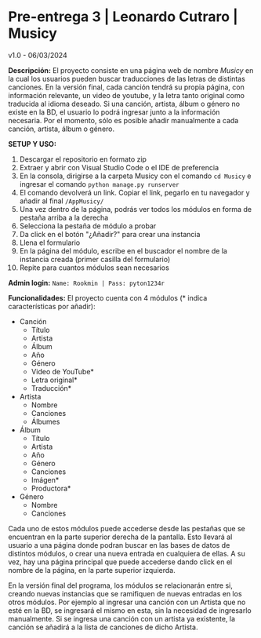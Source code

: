 # Pre-entrega 3 | Leonardo Cutraro | Musicy
v1.0 - 06/03/2024

**Descripción:**
El proyecto consiste en una página web de nombre *Musicy* en la cual los usuarios pueden buscar traducciones de las letras de distintas canciones. En la versión final, cada canción tendrá su propia página, con información relevante, un video de youtube, y la letra tanto original como traducida al idioma deseado. Si una canción, artista, álbum o género no existe en la BD, el usuario lo podrá ingresar junto a la información necesaria. Por el momento, sólo es posible añadir manualmente a cada canción, artista, álbum o género.

**SETUP Y USO:**
1. Descargar el repositorio en formato zip
2. Extraer y abrir con Visual Studio Code o el IDE de preferencia
3. En la consola, dirigirse a la carpeta Musicy con el comando ``cd Musicy`` e ingresar el comando ``python manage.py runserver``
4. El comando devolverá un link. Copiar el link, pegarlo en tu navegador y añadir al final ``/AppMusicy/``
5. Una vez dentro de la página, podrás ver todos los módulos en forma de pestaña arriba a la derecha
6. Selecciona la pestaña de módulo a probar
7. Da click en el botón "¿Añadir?" para crear una instancia
8. Llena el formulario
9. En la página del módulo, escribe en el buscador el nombre de la instancia creada (primer casilla del formulario)
10. Repite para cuantos módulos sean necesarios

**Admin login:**
``Name: Rookmin |
Pass: pyton1234r``

**Funcionalidades:**
El proyecto cuenta con 4 módulos (* indica características por añadir):

- Canción
    - Título
    - Artista
    - Álbum
    - Año
    - Género
    - Video de YouTube*
    - Letra original*
    - Traducción*
- Artista
    - Nombre
    - Canciones
    - Álbumes
- Álbum
    - Título
    - Artista
    - Año
    - Género
    - Canciones
    - Imágen*
    - Productora*
- Género
    - Nombre
    - Canciones

Cada uno de estos módulos puede accederse desde las pestañas que se encuentran en la parte superior derecha de la pantalla. Esto llevará al usuario a una página donde podran buscar en las bases de datos de distintos módulos, o crear una nueva entrada en cualquiera de ellas. A su vez, hay una página principal que puede accederse dando click en el nombre de la página, en la parte superior izquierda.

En la versión final del programa, los módulos se relacionarán entre si, creando nuevas instancias que se ramifiquen de nuevas entradas en los otros módulos. Por ejemplo al ingresar una canción con un Artista que no esté en la BD, se ingresará el mismo en esta, sin la necesidad de ingresarlo manualmente. Si se ingresa una canción con un artista ya existente, la canción se añadirá a la lista de canciones de dicho Artista.
